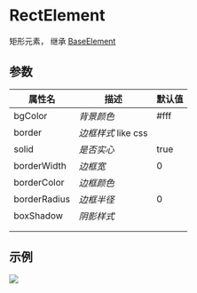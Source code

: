 # RectElement

矩形元素， 继承 [BaseElement](base.md)

## 参数

| 属性名       | 描述                | 默认值 |
| ------------ | ------------------- | ------ |
| bgColor      | *背景颜色*          | #fff   |
| border       | *边框样式* like css |        |
| solid        | *是否实心*          | true   |
| borderWidth  | *边框宽*            | 0      |
| borderColor  | *边框颜色*          |        |
| borderRadius | *边框半径*          | 0      |
| boxShadow    | *阴影样式*          |        |
|              |                     |        |
|              |                     |        |

## 示例

![](https://user-images.githubusercontent.com/4362412/57204611-6c827f00-6feb-11e9-8c51-973b2e0a3d3c.png)